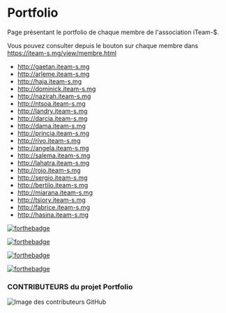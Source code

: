# Portfolio
Page présentant le portfolio de chaque membre de l'association iTeam-$.

Vous pouvez consulter depuis le bouton sur chaque membre dans https://iteam-s.mg/view/membre.html

- http://gaetan.iteam-s.mg
- http://arleme.iteam-s.mg
- http://haja.iteam-s.mg
- http://dominick.iteam-s.mg
- http://nazirah.iteam-s.mg
- http://ntsoa.iteam-s.mg
- http://landry.iteam-s.mg
- http://darcia.iteam-s.mg
- http://dama.iteam-s.mg
- http://princia.iteam-s.mg
- http://rivo.iteam-s.mg
- http://angela.iteam-s.mg
- http://salema.iteam-s.mg
- http://lahatra.iteam-s.mg
- http://rojo.iteam-s.mg
- http://sergio.iteam-s.mg
- http://bertilo.iteam-s.mg
- http://miarana.iteam-s.mg
- http://tsiory.iteam-s.mg
- http://fabrice.iteam-s.mg
- http://hasina.iteam-s.mg



[![forthebadge](https://forthebadge.com/images/badges/built-by-developers.svg)](https://forthebadge.com)

[![forthebadge](https://forthebadge.com/images/badges/its-not-a-lie-if-you-believe-it.svg)](https://forthebadge.com)

[![forthebadge](https://forthebadge.com/images/badges/makes-people-smile.svg)](https://forthebadge.com)

[![forthebadge](https://forthebadge.com/images/badges/open-source.svg)](https://forthebadge.com)

<h3>CONTRIBUTEURS du projet Portfolio</h3>

![Image des contributeurs GitHub](https://contrib.rocks/image?repo=iTeam-S/Portfolio)
